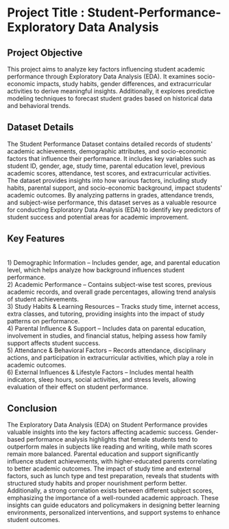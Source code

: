 # Project Title : Student-Performance-Exploratory Data Analysis

## Project Objective 
This project aims to analyze key factors influencing student academic performance through Exploratory Data Analysis (EDA). It examines socio-economic impacts, study habits, gender differences, and extracurricular activities to derive meaningful insights. Additionally, it explores predictive modeling techniques to forecast student grades based on historical data and behavioral trends.

## Dataset Details
The Student Performance Dataset contains detailed records of students' academic achievements, demographic attributes, and socio-economic factors that influence their performance. It includes key variables such as student ID, gender, age, study time, parental education level, previous academic scores, attendance, test scores, and extracurricular activities. The dataset provides insights into how various factors, including study habits, parental support, and socio-economic background, impact students' academic outcomes. By analyzing patterns in grades, attendance trends, and subject-wise performance, this dataset serves as a valuable resource for conducting Exploratory Data Analysis (EDA) to identify key predictors of student success and potential areas for academic improvement.

## Key Features
<br>
1) Demographic Information – Includes gender, age, and parental education level, which helps analyze how background influences student performance.
<br>
2) Academic Performance – Contains subject-wise test scores, previous academic records, and overall grade percentages, allowing trend analysis of student achievements.
<br>
3) Study Habits & Learning Resources – Tracks study time, internet access, extra classes, and tutoring, providing insights into the impact of study patterns on performance.
<br>
4) Parental Influence & Support – Includes data on parental education, involvement in studies, and financial status, helping assess how family support affects student success.
<br>
5) Attendance & Behavioral Factors – Records attendance, disciplinary actions, and participation in extracurricular activities, which play a role in academic outcomes.
<br>
6) External Influences & Lifestyle Factors – Includes mental health indicators, sleep hours, social activities, and stress levels, allowing evaluation of their effect on student performance.

## Conclusion
The Exploratory Data Analysis (EDA) on Student Performance provides valuable insights into the key factors affecting academic success. Gender-based performance analysis highlights that female students tend to outperform males in subjects like reading and writing, while math scores remain more balanced. Parental education and support significantly influence student achievements, with higher-educated parents correlating to better academic outcomes. The impact of study time and external factors, such as lunch type and test preparation, reveals that students with structured study habits and proper nourishment perform better. Additionally, a strong correlation exists between different subject scores, emphasizing the importance of a well-rounded academic approach. These insights can guide educators and policymakers in designing better learning environments, personalized interventions, and support systems to enhance student outcomes.






